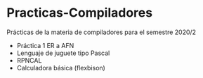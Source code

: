 # Practicas-Compiladores
Prácticas de la materia de compiladores para el semestre 2020/2

- Práctica 1 ER a AFN
- Lenguaje de juguete tipo Pascal
- RPNCAL
- Calculadora básica (flexbison)
